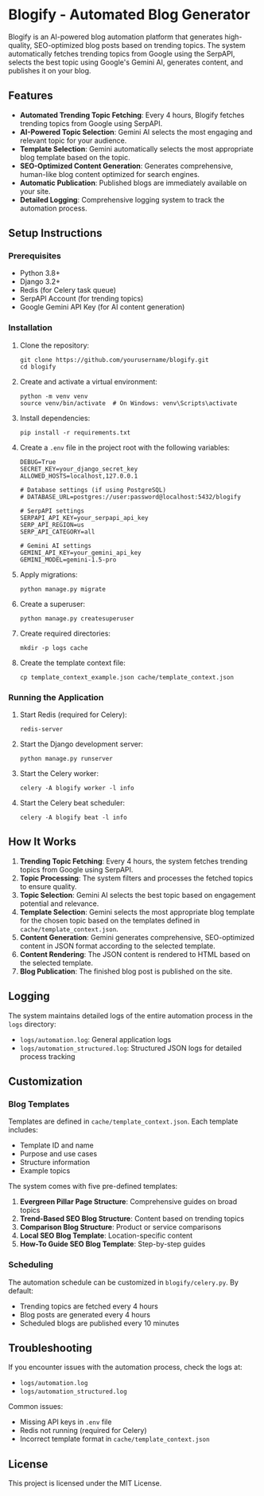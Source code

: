 # Blogify - Automated Blog Generator

Blogify is an AI-powered blog automation platform that generates high-quality, SEO-optimized blog posts based on trending topics. The system automatically fetches trending topics from Google using the SerpAPI, selects the best topic using Google's Gemini AI, generates content, and publishes it on your blog.

## Features

- **Automated Trending Topic Fetching**: Every 4 hours, Blogify fetches trending topics from Google using SerpAPI.
- **AI-Powered Topic Selection**: Gemini AI selects the most engaging and relevant topic for your audience.
- **Template Selection**: Gemini automatically selects the most appropriate blog template based on the topic.
- **SEO-Optimized Content Generation**: Generates comprehensive, human-like blog content optimized for search engines.
- **Automatic Publication**: Published blogs are immediately available on your site.
- **Detailed Logging**: Comprehensive logging system to track the automation process.

## Setup Instructions

### Prerequisites

- Python 3.8+
- Django 3.2+
- Redis (for Celery task queue)
- SerpAPI Account (for trending topics)
- Google Gemini API Key (for AI content generation)

### Installation

1. Clone the repository:
   ```
   git clone https://github.com/yourusername/blogify.git
   cd blogify
   ```

2. Create and activate a virtual environment:
   ```
   python -m venv venv
   source venv/bin/activate  # On Windows: venv\Scripts\activate
   ```

3. Install dependencies:
   ```
   pip install -r requirements.txt
   ```

4. Create a `.env` file in the project root with the following variables:
   ```
   DEBUG=True
   SECRET_KEY=your_django_secret_key
   ALLOWED_HOSTS=localhost,127.0.0.1
   
   # Database settings (if using PostgreSQL)
   # DATABASE_URL=postgres://user:password@localhost:5432/blogify
   
   # SerpAPI settings
   SERPAPI_API_KEY=your_serpapi_api_key
   SERP_API_REGION=us
   SERP_API_CATEGORY=all
   
   # Gemini AI settings
   GEMINI_API_KEY=your_gemini_api_key
   GEMINI_MODEL=gemini-1.5-pro
   ```

5. Apply migrations:
   ```
   python manage.py migrate
   ```

6. Create a superuser:
   ```
   python manage.py createsuperuser
   ```

7. Create required directories:
   ```
   mkdir -p logs cache
   ```

8. Create the template context file:
   ```
   cp template_context_example.json cache/template_context.json
   ```

### Running the Application

1. Start Redis (required for Celery):
   ```
   redis-server
   ```

2. Start the Django development server:
   ```
   python manage.py runserver
   ```

3. Start the Celery worker:
   ```
   celery -A blogify worker -l info
   ```

4. Start the Celery beat scheduler:
   ```
   celery -A blogify beat -l info
   ```

## How It Works

1. **Trending Topic Fetching**: Every 4 hours, the system fetches trending topics from Google using SerpAPI.
2. **Topic Processing**: The system filters and processes the fetched topics to ensure quality.
3. **Topic Selection**: Gemini AI selects the best topic based on engagement potential and relevance.
4. **Template Selection**: Gemini selects the most appropriate blog template for the chosen topic based on the templates defined in `cache/template_context.json`.
5. **Content Generation**: Gemini generates comprehensive, SEO-optimized content in JSON format according to the selected template.
6. **Content Rendering**: The JSON content is rendered to HTML based on the selected template.
7. **Blog Publication**: The finished blog post is published on the site.

## Logging

The system maintains detailed logs of the entire automation process in the `logs` directory:
- `logs/automation.log`: General application logs
- `logs/automation_structured.log`: Structured JSON logs for detailed process tracking

## Customization

### Blog Templates

Templates are defined in `cache/template_context.json`. Each template includes:
- Template ID and name
- Purpose and use cases
- Structure information
- Example topics

The system comes with five pre-defined templates:
1. **Evergreen Pillar Page Structure**: Comprehensive guides on broad topics
2. **Trend-Based SEO Blog Structure**: Content based on trending topics
3. **Comparison Blog Structure**: Product or service comparisons
4. **Local SEO Blog Template**: Location-specific content
5. **How-To Guide SEO Blog Template**: Step-by-step guides

### Scheduling

The automation schedule can be customized in `blogify/celery.py`. By default:
- Trending topics are fetched every 4 hours
- Blog posts are generated every 4 hours
- Scheduled blogs are published every 10 minutes

## Troubleshooting

If you encounter issues with the automation process, check the logs at:
- `logs/automation.log`
- `logs/automation_structured.log`

Common issues:
- Missing API keys in `.env` file
- Redis not running (required for Celery)
- Incorrect template format in `cache/template_context.json`

## License

This project is licensed under the MIT License. 